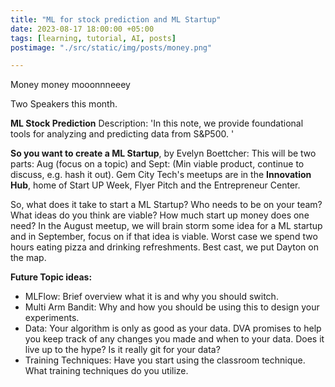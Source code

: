 ```yaml
---
title: "ML for stock prediction and ML Startup"
date: 2023-08-17 18:00:00 +05:00
tags: [learning, tutorial, AI, posts]
postimage: "./src/static/img/posts/money.png"

---
```


Money money mooonnneeey

Two Speakers this month. 

**ML Stock Prediction**
Description: 'In this note, we provide foundational tools for analyzing and predicting data from S&P500. '


**So you want to create a ML Startup**, by Evelyn Boettcher:
This will be two parts: Aug (focus on a topic) and Sept: (Min viable product,  continue to discuss, e.g. hash it out).  Gem City Tech's meetups are in the **Innovation Hub**, home of Start UP Week, Flyer Pitch and the Entrepreneur Center.  

So, what does it take to start a ML Startup?  Who needs to be on your team?  What ideas do you think are viable?  How much start up money does one need?  In the August meetup, we will brain storm some idea for a ML startup and in September, focus on if that idea is viable.  Worst case we spend two hours eating pizza and drinking refreshments.  Best cast, we put Dayton on the map.




**Future Topic ideas:**

* MLFlow: Brief overview what it is and why you should switch.
* Multi Arm Bandit: Why and how you should be using this to design your experiments.
* Data: Your algorithm is only as good as your data.  DVA promises to help you keep track of any changes you made and when to your data.  Does it live up to the hype? Is it really git for your data?
* Training Techniques: Have you start using the classroom technique.  What training techniques do you utilize.


